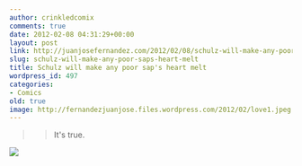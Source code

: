 ```yaml
---
author: crinkledcomix
comments: true
date: 2012-02-08 04:31:29+00:00
layout: post
link: http://juanjosefernandez.com/2012/02/08/schulz-will-make-any-poor-saps-heart-melt/
slug: schulz-will-make-any-poor-saps-heart-melt
title: Schulz will make any poor sap's heart melt
wordpress_id: 497
categories:
- Comics
old: true
image: http://fernandezjuanjose.files.wordpress.com/2012/02/love1.jpeg
---
```


<blockquote>

> 
> It's true.
> 
> 

> 
> 
</blockquote>


[![](http://fernandezjuanjose.files.wordpress.com/2012/02/love1.jpeg)](http://fernandezjuanjose.files.wordpress.com/2012/02/love1.jpeg)
